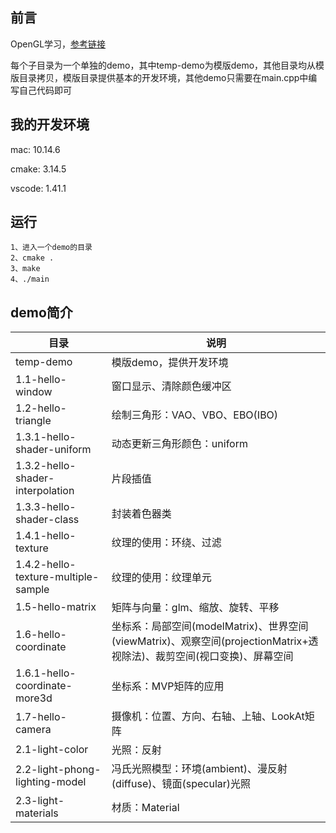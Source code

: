 ## 前言
OpenGL学习，[参考链接](http://daringfireball.net/projects/markdown/syntax)

每个子目录为一个单独的demo，其中temp-demo为模版demo，其他目录均从模版目录拷贝，模版目录提供基本的开发环境，其他demo只需要在main.cpp中编写自己代码即可

## 我的开发环境
mac: 10.14.6

cmake: 3.14.5

vscode: 1.41.1

## 运行
```
1、进入一个demo的目录
2、cmake .
3、make
4、./main
```

## demo简介
目录                 | 说明              |
--------------------|------------------|
temp-demo           |模版demo，提供开发环境|
1.1-hello-window    |窗口显示、清除颜色缓冲区|
1.2-hello-triangle  |绘制三角形：VAO、VBO、EBO(IBO)|
1.3.1-hello-shader-uniform|动态更新三角形颜色：uniform|
1.3.2-hello-shader-interpolation|片段插值|
1.3.3-hello-shader-class|封装着色器类|
1.4.1-hello-texture|纹理的使用：环绕、过滤|
1.4.2-hello-texture-multiple-sample|纹理的使用：纹理单元|
1.5-hello-matrix|矩阵与向量：glm、缩放、旋转、平移|
1.6-hello-coordinate|坐标系：局部空间(modelMatrix)、世界空间(viewMatrix)、观察空间(projectionMatrix+透视除法)、裁剪空间(视口变换)、屏幕空间|
1.6.1-hello-coordinate-more3d|坐标系：MVP矩阵的应用|
1.7-hello-camera|摄像机：位置、方向、右轴、上轴、LookAt矩阵|
2.1-light-color|光照：反射|
2.2-light-phong-lighting-model|冯氏光照模型：环境(ambient)、漫反射(diffuse)、镜面(specular)光照|
2.3-light-materials|材质：Material|

